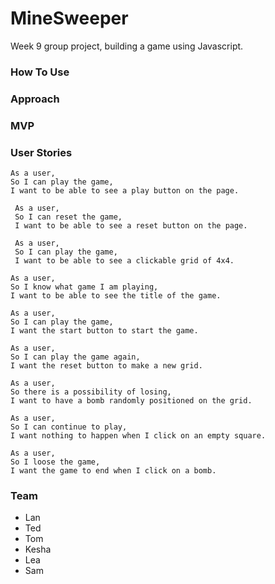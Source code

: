 # MineSweeper
 Week 9 group project, building a game using Javascript.

### How To Use

### Approach

### MVP

### User Stories

 ```
 As a user,
 So I can play the game,
 I want to be able to see a play button on the page.
 ```
```
 As a user,
 So I can reset the game,
 I want to be able to see a reset button on the page.
```
```
 As a user,
 So I can play the game,
 I want to be able to see a clickable grid of 4x4.
 ```
 ```
 As a user,
 So I know what game I am playing,
 I want to be able to see the title of the game.
 ```
 ```
 As a user,
 So I can play the game,
 I want the start button to start the game.
 ```
 ```
 As a user,
 So I can play the game again,
 I want the reset button to make a new grid.
 ```
 ```
 As a user,
 So there is a possibility of losing,
 I want to have a bomb randomly positioned on the grid.
 ```
 ```
 As a user,
 So I can continue to play,
 I want nothing to happen when I click on an empty square.
 ```
 ```
 As a user,
 So I loose the game,
 I want the game to end when I click on a bomb.

 ```



### Team

- Lan  
- Ted  
- Tom  
- Kesha  
- Lea
- Sam
